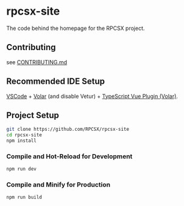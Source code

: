 # rpcsx-site

The code behind the homepage for the RPCSX project.

## Contributing
see [CONTRIBUTING.md](CONTRIBUTING.md)

## Recommended IDE Setup

[VSCode](https://code.visualstudio.com/) + [Volar](https://marketplace.visualstudio.com/items?itemName=Vue.volar) (and disable Vetur) + [TypeScript Vue Plugin (Volar)](https://marketplace.visualstudio.com/items?itemName=Vue.vscode-typescript-vue-plugin).

## Project Setup

```sh
git clone https://github.com/RPCSX/rpcsx-site
cd rpcsx-site
npm install
```

### Compile and Hot-Reload for Development

```sh
npm run dev
```

### Compile and Minify for Production

```sh
npm run build
```

